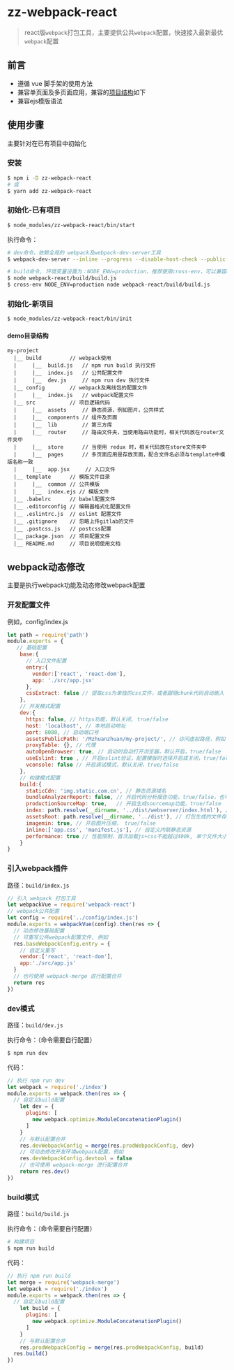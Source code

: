 # zz-webpack-react
> react版`webpack`打包工具，主要提供公共`webpack`配置，快速接入最新最优`webpack`配置

## 前言

* 遵循 vue 脚手架的使用方法
* 兼容单页面及多页面应用，兼容的[项目结构](https://github.com/zhuanzhuanfe/webpack-react#demo%E7%9B%AE%E5%BD%95%E7%BB%93%E6%9E%84)如下
* 兼容ejs模版语法

## 使用步骤
主要针对在已有项目中初始化
### 安装
````bash
$ npm i -D zz-webpack-react
# 或
$ yarn add zz-webpack-react
````
### 初始化-已有项目
````bash
$ node_modules/zz-webpack-react/bin/start
````

执行命令：
````bash
# dev命令，依赖全局的 webpack及webpack-dev-server工具
$ webpack-dev-server --inline --progress --disable-host-check --public --config webpack-react/build/dev.js

# build命令, 环境变量设置为：NODE_ENV=production，推荐使用cross-env，可以兼容mac和windows
$ node webpack-react/build/build.js
$ cross-env NODE_ENV=production node webpack-react/build/build.js
````
### 初始化-新项目

````bash
$ node_modules/zz-webpack-react/bin/init
````
#### demo目录结构
```file
my-project
  |__ build         // webpack使用
  |     |__  build.js   // npm run build 执行文件
  |     |__  index.js   // 公共配置文件
  |     |__  dev.js     // npm run dev 执行文件
  |__ config        // webpack及离线包的配置文件
  |     |__  index.js   // webpack配置文件
  |__ src           // 项目逻辑代码
  |     |__  assets     // 静态资源，例如图片，公共样式
  |     |__  components // 组件及页面
  |     |__  lib        // 第三方库
  |     |__  router     // 路由文件夹，当使用路由功能时，相关代码放在router文件夹中
  |     |__  store      // 当使用 redux 时，相关代码放在store文件夹中    
  |     |__  pages      // 多页面应用是存放页面，配合文件名必须与template中模版名称一致
  |     |__  app.jsx     // 入口文件
  |__ template      // 模版文件目录
  |     |__  common // 公共模版
  |     |__  index.ejs // 模版文件
  |__ .babelrc      // babel配置文件
  |__ .editorconfig // 编辑器格式化配置文件
  |__ .eslintrc.js  // eslint 配置文件
  |__ .gitignore    // 忽略上传gitlab的文件
  |__ .postcss.js   // postcss配置
  |__ package.json  // 项目配置文件
  |__ README.md     // 项目说明使用文档
```

## webpack动态修改

主要是执行webpack功能及动态修改webpack配置

### 开发配置文件

例如，config/index.js

```javascript
let path = require('path')
module.exports = {
   // 基础配置
    base:{
      // 入口文件配置
      entry:{
        vendor:['react', 'react-dom'],
        app: './src/app.jsx'
      },
      cssExtract: false // 提取css为单独的css文件，或者跟随chunk代码自动嵌入 <head>中，默认false，跟随chunk
    },
    // 开发模式配置
    dev:{
      https: false, // https功能，默认关闭, true/false
      host: 'localhost', // 本地启动地址
      port: 8080, // 启动端口号
      assetsPublicPath: '/Mzhuanzhuan/my-project/', // 访问虚拟路径，例如 http://localhost/Mzhuanzhuan/my-project/index.html
      proxyTable: {}, // 代理
      autoOpenBrowser: true, // 启动时自动打开浏览器，默认开启，true/false
      useEslint: true , // 开启eslint验证，配置模版时选择开启或关闭，true/false
      vconsole: false // 开启调试模式，默认关闭，true/false
    },
    // 构建模式配置
    build:{
      staticCdn: 'img.static.com.cn', // 静态资源域名
      bundleAnalyzerReport: false, // 开启代码分析报告功能，true/false，也可使用命令 npm run build --report
      productionSourceMap: true,   // 开启生成sourcemap功能，true/false
      index: path.resolve(__dirname, '../dist/webserver/index.html'), // 生成的index.html文件存放目录
      assetsRoot: path.resolve(__dirname, '../dist'), // 打包生成的文件存放目录
      imagemin: true, // 开启图片压缩， true/false
      inline:['app.css', 'manifest.js'], // 自定义内联静态资源
      performance: true // 性能限制，首次加载js+css不能超过400k, 单个文件大小不超过: 300k
    }
}
```

### 引入webpack插件
路径：`build/index.js`

````javascript
// 引入 webpack 打包工具
let webpackVue = require('webpack-react')
// webpack公共配置
let config = require('../config/index.js')
module.exports = webpackVue(config).then(res => {
  // 动态修改基础配置
  // 可重写公共webpack配置文件, 例如
  res.baseWebpackConfig.entry = {
    // 自定义重写
    vendor:['react', 'react-dom'],
    app:'./src/app.js'
  }
  // 也可使用 webpack-merge 进行配置合并
  return res
})
````
### dev模式
路径：`build/dev.js`

执行命令：（命令需要自行配置）
```bash
$ npm run dev
```

代码：
````javascript
// 执行 npm run dev
let webpack = require('./index')
module.exports = webpack.then(res => {
  // 自定义build配置
    let dev = {
      plugins: [
        new webpack.optimize.ModuleConcatenationPlugin()
      ]
    }
    // 与默认配置合并
    res.devWebpackConfig = merge(res.prodWebpackConfig, dev)
    // 可动态修改开发环境webpack配置，例如
    res.devWebpackConfig.devtool = false
    // 也可使用 webpack-merge 进行配置合并
    return res.dev()
})
````
### build模式
路径：`build/build.js`

执行命令：（命令需要自行配置）
```bash
# 构建项目
$ npm run build
```

代码：
```javascript
// 执行 npm run build
let merge = require('webpack-merge')
let webpack = require('./index')
module.exports = webpack.then(res => {
  // 自定义build配置
    let build = {
      plugins: [
        new webpack.optimize.ModuleConcatenationPlugin()
      ]
    }
    // 与默认配置合并
    res.prodWebpackConfig = merge(res.prodWebpackConfig, build)
  res.build()
})
```

